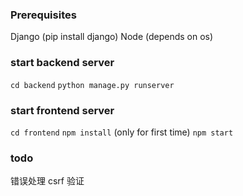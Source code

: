 ### Prerequisites
Django (pip install django)
Node (depends on os)

### start backend server
`cd backend`
`python manage.py runserver`

### start frontend server
`cd frontend`
`npm install` (only for first time)
`npm start`


### todo
错误处理
csrf 验证